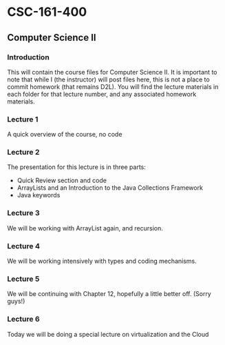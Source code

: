 # CSC-161-400
## Computer Science II

### Introduction
This will contain the course files for Computer Science II.  It is important to note that while I (the instructor) will post files here, this is not a place to commit homework (that remains D2L).  You will find the lecture materials in each folder for that lecture number, and any associated homework materials.

### Lecture 1
A quick overview of the course, no code

### Lecture 2
The presentation for this lecture is in three parts:
- Quick Review section and code
- ArrayLists and an Introduction to the Java Collections Framework
- Java keywords

### Lecture 3
We will be working with ArrayList again, and recursion.

### Lecture 4
We will be working intensively with types and coding mechanisms.

### Lecture 5
We will be continuing with Chapter 12, hopefully a little better off. (Sorry guys!)

### Lecture 6
Today we will be doing a special lecture on virtualization and the Cloud
